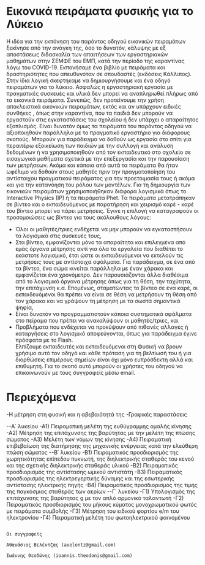 # Εικονικά πειράματα φυσικής για το Λύκειο

Η ιδέα για την εκπόνηση του παρόντος οδηγού εικονικών πειραμάτων ξεκίνησε από την ανάγκη της, όσο το δυνατόν, κάλυψης με εξ αποστάσεως διδασκαλία των απαιτήσεων των εργαστηριακών μαθημάτων στην ΣΕΜΦΕ του ΕΜΠ, κατά την περίοδο της καραντίνας λόγω του COVID-19. Εκπονήσαμε ένα βιβλίο με πειράματα και δραστηριότητες που απευθυνόταν σε σπουδαστές (εκδόσεις Κάλλιπος). Στην ίδια λογική σκεφτήκαμε να δημιουργήσουμε και ένα οδηγό πειραμάτων για το λύκειο. Ασφαλώς η εργαστηριακή εργασία με πραγματικές συσκευές και υλικά δεν μπορεί να αναπληρωθεί πλήρως από τα εικονικά πειράματα. Συνεπώς, δεν προτείνουμε την χρήση αποκλειστικά εικονικών πειραμάτων, εκτός και αν υπάρχουν ειδικές συνθήκες , όπως στην καραντίνα, που τα παιδιά δεν μπορούν να εργαστούν στις εγκαταστάσεις του σχολείου ή δεν υπάρχει ο απαραίτητος εξοπλισμός. Είναι δυνατόν όμως τα πειράματα του παρόντος οδηγού να αξιοποιηθούν παράλληλα με το πραγματικό εργαστήριο για διάφορους σκοπούς. Μπορούν για παράδειγμα να δοθούν ως εργασία στο σπίτι για περαιτέρω εξοικείωση των παιδιών με την συλλογή και ανάλυση δεδομένων ή να χρησιμοποιηθούν από τον εκπαιδευτικό στο σχολείο σε εισαγωγικά μαθήματα σχετικά με την επεξεργασία και την παρουσίαση των μετρήσεων. Ακόμα και κάποια από αυτά τα πειράματα θα ήταν ωφέλιμο να δοθούν στους μαθητές πριν την πραγματοποίηση του αντίστοιχου πραγματικού πειράματος για την προετοιμασία τους ή ακόμα και για την κατανόηση του ρόλου των μοντέλων. 
Για τη δημιουργία των εικονικών πειραμάτων χρησιμοποιήθηκαν διάφορα λογισμικά όπως το Interactive Physics (IP) ή τα πειράματα Phet. Τα πειράματα μετατράπηκαν σε βίντεο και ο εκπαιδευόμενος με παρατήρηση και χειρισμό καρέ - καρέ του βίντεο μπορεί να πάρει μετρήσεις. Έγινε η επιλογή να καταγραφούν οι προσομοιώσεις ως βίντεο για τους ακόλουθους λόγους: 
- Όλοι οι μαθητές/τριες ενδέχεται να μην μπορούν να εγκαταστήσουν τα λογισμικά στις συσκευές τους, 
- Στα βίντεο, εμφανίζονται μόνο τα απαραίτητα και επιλεγμένα από εμάς όργανα μέτρησης αντί για όλα τα εργαλεία που διαθέτει το εκάστοτε λογισμικό, έτσι ώστε οι εκπαιδευόμενοι να εκτελούν τις μετρήσεις τους με αντίστοιχα σφάλματα. Για παράδειγμα, σε ένα από τα βίντεο, ένα σώμα κινείται παράλληλα με έναν χάρακα και εμφανίζεται ένα χρονόμετρο. Δεν παρουσιάζονται άλλα διαθέσιμα από το λογισμικό όργανα μέτρησης όπως για τη θέση, την ταχύτητα, την επιτάχυνση κ.α. Επομένως, σταματώντας το βίντεο σε ένα καρέ, οι εκπαιδευόμενοι θα πρέπει να είναι σε θέση να μετρήσουν τη θέση από τον χάρακα και να γράψουν τη μέτρηση με τα σωστά σημαντικά ψηφία, 
- Είναι δυνατόν να προγραμματιστούν κάποια συστηματικά σφάλματα στο πείραμα που πρέπει να ανακαλύψουν οι μαθητές/τριες, και 
- Προβλήματα που ενδέχεται να προκύψουν από πιθανές αλλαγές ή καταργήσεις στο λογισμικό αποφεύγονται, όπως για παράδειγμα έγινε πρόσφατα με το Flash.  
Ελπίζουμε εκπαιδευτές και εκπαιδευόμενοι στη Φυσική να βρουν χρήσιμο αυτό τον οδηγό και κάθε πρόταση για τη βελτίωσή του ή για διορθώσεις επιμέρους σημείων είναι όχι μόνο ευπρόσδεκτη αλλά και επιθυμητή. Για το σκοπό αυτό μπορούν οι χρήστες του οδηγού να επικοινωνούν με τους συγγραφείς μέσω email.

# Περιεχόμενα

-Η μέτρηση στη φυσική και η αβεβαιότητά της
-Γραφικές παραστάσεις

--Α΄ λυκείου
-Α1) Πειραματική μελέτη της ευθύγραμμης ομαλής κίνησης
-Α2) Μέτρηση της επιτάχυνσης της βαρύτητας με την μελέτη της πτώσης σώματος
-Α3) Μελέτη των νόμων της κίνησης
-Α4) Πειραματική επιβεβαίωση της διατήρησης της μηχανικής ενέργειας κατά την ελεύθερη πτώση σώματος
--Β΄ λυκείου
-Β1) Πειραματικός προσδιορισμός της χωρητικότητας επίπεδου πυκνωτή, της διηλεκτρικής σταθεράς του κενού και της σχετικής διηλεκτρικής σταθεράς υλικού
-Β2) Πειραματικός προσδιορισμός της αντίστασης ωμικού αντιστάτη 
-Β3) Πειραματικός προσδιορισμός της ηλεκτρεγερτικής δύναμης και της εσωτερικής αντίστασης ηλεκτρικής πηγής 
-Β4) Πειραματικός προσδιορισμός της τιμής της παγκόσμιας σταθεράς των αερίων
--Γ΄ λυκείου 
-Γ1) Υπολογισμός της επιτάχυνσης της βαρύτητας g με τον απλό αρμονικό ταλαντωτή 
-Γ2) Πειραματικός προσδιορισμός του μήκους κύματος μονοχρωματικού φωτός με πειράματα συμβολής 
-Γ3) Μέτρηση του ειδικού φορτίου e/m του ηλεκτρονίου
-Γ4) Πειραματική μελέτη του φωτοηλεκτρικού φαινομένου



                                                                                                      Οι συγγραφείς
                                                                         Αθανάσιος Βελέντζας (avelentz@gmail.com)
                                                                         Ιωάννης Θεοδώνης (ioannis.theodonis@gmail.com)
 
